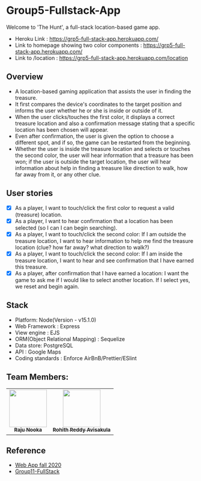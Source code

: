 # Group5-Fullstack-App

Welcome to 'The Hunt', a full-stack location-based game app.


- Heroku Link : https://grp5-full-stack-app.herokuapp.com/
- Link to homepage showing two color components : https://grp5-full-stack-app.herokuapp.com/
- Link to /location : https://grp5-full-stack-app.herokuapp.com/location

## Overview 
- A location-based gaming application that assists the user in finding the treasure. 
- It first compares the device's coordinates to the target position and informs the user whether he or she is inside or outside of it. 
- When the user clicks/touches the first color, it displays a correct treasure location and also a confirmation message stating that a specific location has been chosen will appear.
- Even after confirmation, the user is given the option to choose a different spot, and if so, the game can be restarted from the beginning.
- Whether the user is inside the treasure location and selects or touches the second color, the user will hear information that a treasure has been won; if the user is outside the target location, the user will hear information about help in finding a treasure like direction to walk, how far away from it, or any other clue.

## User stories 

- [X] As a player, I want to touch/click the first color to request a valid (treasure) location.
- [X] As a player, I want to hear confirmation that a location has been selected (so I can I can begin searching). 
- [X] As a player, I want to touch/click the second color:  If I am outside the treasure location, I want to hear information to help me find the treasure location (clue? how far away? what direction to walk?)
- [X] As a player, I want to touch/click the second color: If I am inside the treasure location, I want to hear and see confirmation that I have earned this treasure.
- [X] As a player, after confirmation that I have earned a location: I want the game to ask me if I would like to select another location. If I select yes, we reset and begin again. 

## Stack
- Platform: Node(Version - v15.1.0)
- Web Framework : Express
- View engine : EJS
- ORM(Object Relational Mapping) : Sequelize
- Data store: PostgreSQL
- API : Google Maps
- Coding standards : Enforce AirBnB/Prettier/ESlint

## Team Members:

<table>
  <tr>
   <td align="center"><a href="https://github.com/nrajubn"><img src="https://avatars.githubusercontent.com/u/60019513?s=460&u=6601ccba9a28d0a3095067e657e7305603bd6dda&v=4" width="100px;" alt=""/><br /><sub><b>Raju Nooka</b></sub></a><br /></td>
  
  <td align="center"><a href="https://github.com/Avisakula123"><img src="https://avatars.githubusercontent.com/u/60164504?s=460&u=9401e8b6d44679177550d9b4b5c574cb9100c975&v=4" width="100px;" alt=""/><br /><sub><b>Rohith Reddy Avisakula</b></sub></a><br /></td>
</tr>
</table>

## Reference

- [Web App fall 2020](https://github.com/denisecase/web-app-2020-fall)
- [Group11-FullStack](https://github.com/KHARIKA17/Group-11-Full-stack-app)
